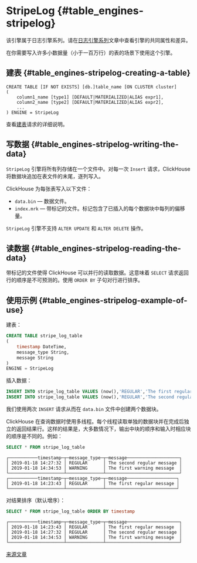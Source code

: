 # StripeLog {#table_engines-stripelog}

该引擎属于日志引擎系列。请在[日志引擎系列](log_family.md)文章中查看引擎的共同属性和差异。

在你需要写入许多小数据量（小于一百万行）的表的场景下使用这个引擎。

## 建表 {#table_engines-stripelog-creating-a-table}

    CREATE TABLE [IF NOT EXISTS] [db.]table_name [ON CLUSTER cluster]
    (
        column1_name [type1] [DEFAULT|MATERIALIZED|ALIAS expr1],
        column2_name [type2] [DEFAULT|MATERIALIZED|ALIAS expr2],
        ...
    ) ENGINE = StripeLog

查看[建表](../../query_language/create.md#create-table-query)请求的详细说明。

## 写数据 {#table_engines-stripelog-writing-the-data}

`StripeLog` 引擎将所有列存储在一个文件中。对每一次 `Insert` 请求，ClickHouse 将数据块追加在表文件的末尾，逐列写入。

ClickHouse 为每张表写入以下文件：

-   `data.bin` — 数据文件。
-   `index.mrk` — 带标记的文件。标记包含了已插入的每个数据块中每列的偏移量。

`StripeLog` 引擎不支持 `ALTER UPDATE` 和 `ALTER DELETE` 操作。

## 读数据 {#table_engines-stripelog-reading-the-data}

带标记的文件使得 ClickHouse 可以并行的读取数据。这意味着 `SELECT` 请求返回行的顺序是不可预测的。使用 `ORDER BY` 子句对行进行排序。

## 使用示例 {#table_engines-stripelog-example-of-use}

建表：

``` sql
CREATE TABLE stripe_log_table
(
    timestamp DateTime,
    message_type String,
    message String
)
ENGINE = StripeLog
```

插入数据：

``` sql
INSERT INTO stripe_log_table VALUES (now(),'REGULAR','The first regular message')
INSERT INTO stripe_log_table VALUES (now(),'REGULAR','The second regular message'),(now(),'WARNING','The first warning message')
```

我们使用两次 `INSERT` 请求从而在 `data.bin` 文件中创建两个数据块。

ClickHouse 在查询数据时使用多线程。每个线程读取单独的数据块并在完成后独立的返回结果行。这样的结果是，大多数情况下，输出中块的顺序和输入时相应块的顺序是不同的。例如：

``` sql
SELECT * FROM stripe_log_table
```

    ┌───────────timestamp─┬─message_type─┬─message────────────────────┐
    │ 2019-01-18 14:27:32 │ REGULAR      │ The second regular message │
    │ 2019-01-18 14:34:53 │ WARNING      │ The first warning message  │
    └─────────────────────┴──────────────┴────────────────────────────┘
    ┌───────────timestamp─┬─message_type─┬─message───────────────────┐
    │ 2019-01-18 14:23:43 │ REGULAR      │ The first regular message │
    └─────────────────────┴──────────────┴───────────────────────────┘

对结果排序（默认增序）：

``` sql
SELECT * FROM stripe_log_table ORDER BY timestamp
```

    ┌───────────timestamp─┬─message_type─┬─message────────────────────┐
    │ 2019-01-18 14:23:43 │ REGULAR      │ The first regular message  │
    │ 2019-01-18 14:27:32 │ REGULAR      │ The second regular message │
    │ 2019-01-18 14:34:53 │ WARNING      │ The first warning message  │
    └─────────────────────┴──────────────┴────────────────────────────┘

[来源文章](https://clickhouse.tech/docs/en/operations/table_engines/stripelog/) <!--hide-->
